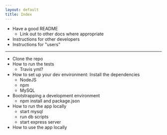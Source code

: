 ```yaml
---
layout: default
title: Index
---
```


* Have a good README
  * Link out to other docs where appropriate
* Instructions for other developers
* Instructions for "users"

---

* Clone the repo
* How to run the tests
  * Travis yml?
* How to set up your dev environment: Install the dependencies
  * NodeJS
  * npm
  * MySQL
* Bootstrapping a development environment
  * npm install and package.json
* How to run the app locally
  * start mysql
  * run db scripts
  * start express server
* How to use the app locally
